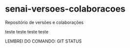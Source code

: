 # senai-versoes-colaboracoes
Repositório de versões e colaborações


teste teste teste teste

LEMBREI DO COMANDO: GIT STATUS
